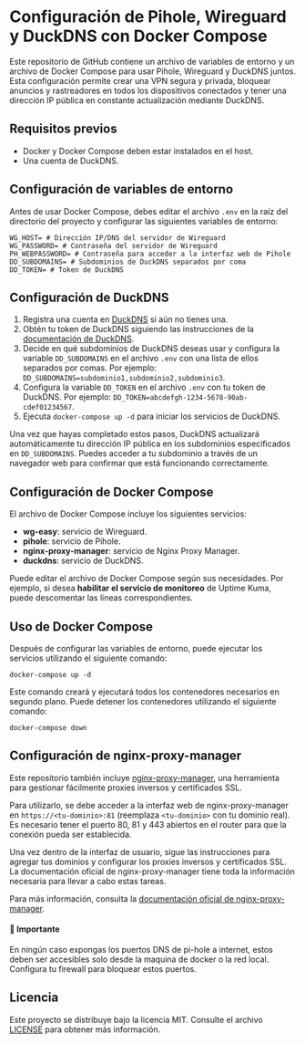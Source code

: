 # Configuración de Pihole, Wireguard y DuckDNS con Docker Compose

Este repositorio de GitHub contiene un archivo de variables de entorno y un archivo de Docker Compose para usar Pihole, Wireguard y DuckDNS juntos. Esta configuración permite crear una VPN segura y privada, bloquear anuncios y rastreadores en todos los dispositivos conectados y tener una dirección IP pública en constante actualización mediante DuckDNS.

## Requisitos previos

-   Docker y Docker Compose deben estar instalados en el host.
- Una cuenta de DuckDNS.

## Configuración de variables de entorno

Antes de usar Docker Compose, debes editar el archivo `.env` en la raíz del directorio del proyecto y configurar las siguientes variables de entorno:

```
WG_HOST= # Dirección IP/DNS del servidor de Wireguard
WG_PASSWORD= # Contraseña del servidor de Wireguard 
PH_WEBPASSWORD= # Contraseña para acceder a la interfaz web de Pihole 
DD_SUBDOMAINS= # Subdominios de DuckDNS separados por coma
DD_TOKEN= # Token de DuckDNS

```

## Configuración de DuckDNS

1.  Registra una cuenta en [DuckDNS](https://www.duckdns.org/) si aún no tienes una.
2.  Obtén tu token de DuckDNS siguiendo las instrucciones de la [documentación de DuckDNS](https://www.duckdns.org/spec.jsp?id=duc127&prev=duc614).
3.  Decide en qué subdominios de DuckDNS deseas usar y configura la variable `DD_SUBDOMAINS` en el archivo `.env` con una lista de ellos separados por comas. Por ejemplo: `DD_SUBDOMAINS=subdominio1,subdominio2,subdominio3`.
4.  Configura la variable `DD_TOKEN` en el archivo `.env` con tu token de DuckDNS. Por ejemplo: `DD_TOKEN=abcdefgh-1234-5678-90ab-cdef01234567`.
5.  Ejecuta `docker-compose up -d` para iniciar los servicios de DuckDNS.

Una vez que hayas completado estos pasos, DuckDNS actualizará automáticamente tu dirección IP pública en los subdominios especificados en `DD_SUBDOMAINS`. Puedes acceder a tu subdominio a través de un navegador web para confirmar que está funcionando correctamente.

## Configuración de Docker Compose

El archivo de Docker Compose incluye los siguientes servicios:

-   **wg-easy**: servicio de Wireguard.
-   **pihole**: servicio de Pihole.
-   **nginx-proxy-manager**: servicio de Nginx Proxy Manager.
-   **duckdns**: servicio de DuckDNS.

Puede editar el archivo de Docker Compose según sus necesidades. Por ejemplo, si desea **habilitar el servicio de monitoreo** de Uptime Kuma, puede descomentar las líneas correspondientes.

## Uso de Docker Compose

Después de configurar las variables de entorno, puede ejecutar los servicios utilizando el siguiente comando:

`docker-compose up -d`

Este comando creará y ejecutará todos los contenedores necesarios en segundo plano. Puede detener los contenedores utilizando el siguiente comando:

`docker-compose down`

## Configuración de nginx-proxy-manager

Este repositorio también incluye [nginx-proxy-manager](https://github.com/jc21/nginx-proxy-manager), una herramienta para gestionar fácilmente proxies inversos y certificados SSL.

Para utilizarlo, se debe acceder a la interfaz web de nginx-proxy-manager en `https://<tu-dominio>:81` (reemplaza `<tu-dominio>` con tu dominio real). Es necesario tener el puerto 80, 81 y 443 abiertos en el router para que la conexión pueda ser establecida.

Una vez dentro de la interfaz de usuario, sigue las instrucciones para agregar tus dominios y configurar los proxies inversos y certificados SSL. La documentación oficial de nginx-proxy-manager tiene toda la información necesaria para llevar a cabo estas tareas.

Para más información, consulta la [documentación oficial de nginx-proxy-manager](https://nginxproxymanager.com/guide/).

#### 🛑 Importante

En ningún caso expongas los puertos DNS de pi-hole a internet, estos deben ser accesibles solo desde la maquina de docker o la red local. Configura tu firewall para bloquear estos puertos.
## Licencia

Este proyecto se distribuye bajo la licencia MIT. Consulte el archivo [LICENSE](https://chat.openai.com/LICENSE) para obtener más información.
